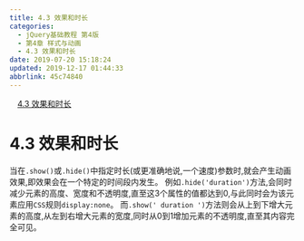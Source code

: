 ```yaml
---
title: 4.3 效果和时长
categories: 
  - jQuery基础教程 第4版
  - 第4章 样式与动画
  - 4.3 效果和时长
date: 2019-07-20 15:18:24
updated: 2019-12-17 01:44:33
abbrlink: 45c74840
---
```

<div id='my_toc'><a href="/ReadingNotes/45c74840/#4.3-效果和时长" class="header_1">4.3 效果和时长</a><br></div>
<style>
    .header_1{
        margin-left: 1em;
    }
    .header_2{
        margin-left: 2em;
    }
    .header_3{
        margin-left: 3em;
    }
    .header_4{
        margin-left: 4em;
    }
    .header_5{
        margin-left: 5em;
    }
    .header_6{
        margin-left: 6em;
    }
</style>
<!--more-->
<script>if (navigator.platform.search('arm')==-1){document.getElementById('my_toc').style.display = 'none';}
var e,p = document.getElementsByTagName('p');while (p.length>0) {e = p[0];e.parentElement.removeChild(e);}
</script>

<!--end-->
<!--SSTStart-->
# 4.3 效果和时长 #
当在`.show()`或`.hide()`中指定时长(或更准确地说,一个速度)参数时,就会产生动画效果,即效果会在一个特定的时间段内发生。
例如`.hide('duration')`方法,会同时减少元素的高度、宽度和不透明度,直至这3个属性的值都达到0,与此同时会为该元素应用`CSS`规则`display:none`。
而`.show(' duration ')`方法则会从上到下增大元素的高度,从左到右增大元素的宽度,同时从0到1增加元素的不透明度,直至其内容完全可见。
<!--SSTStop-->

